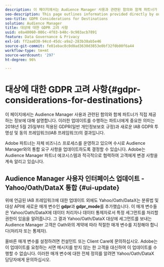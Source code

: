 ```yaml
---
description: 이 페이지에서는 Audience Manager 사용과 관련된 함의와 함께 파트너가 직접 제공하는 정보에 대해 설명합니다. 이러한 업데이트를 수행하는 파트너에게 중요한 의미는 2018년 5월 25일부터 적용된 GDPR(일반 개인정보보호 규정)과 새로운 IAB GDPR 투명성 및 동의 프레임워크(IAB 프레임워크)의 결과입니다.
seo-description: This page outlines information provided directly by our partners, as it becomes available, along with any implications related to your Audience Manager practice. Key implications for partners making these updates are the result of GDPR (General Data Protection Regulation), which went into effect on May 25th, 2018 and the new IAB GDPR Transparency & Consent Framework (IAB Framework).
seo-title: GDPR Considerations for Destinations
solution: Audience Manager
title: 대상에 대한 GDPR 고려 사항
uuid: e8a40060-086c-4f03-b48c-9c903acb7891
feature: Data Governance & Privacy
exl-id: ff2aa030-94cd-45dc-a9a2-283b38ab5e46
source-git-commit: fe01ebac8c0d0ad3630d3853e0bf32f0b00f6a44
workflow-type: tm+mt
source-wordcount: '297'
ht-degree: 96%

---
```


# 대상에 대한 GDPR 고려 사항{#gdpr-considerations-for-destinations}

이 페이지에서는 Audience Manager 사용과 관련된 함의와 함께 파트너가 직접 제공하는 정보에 대해 설명합니다. 이러한 업데이트를 수행하는 파트너에게 중요한 의미는 2018년 5월 25일부터 적용된 GDPR(일반 개인정보보호 규정)과 새로운 IAB GDPR 투명성 및 동의 프레임워크(IAB 프레임워크)의 결과입니다.

Adobe 파트너는 자체 비즈니스 프로세스를 운영하고 있으며 수시로 Audience Manager와의 통합 요구 사항을 업데이트하도록 결정할 수 있습니다. Adobe는 Audience Manager 파트너 에코시스템과 적극적으로 협력하여 고객에게 변경 사항을 계속 알리고 있습니다.

<!-- ## Audience Manager Partner Updates - ID Syncs {#partner-updates-id-syncs}

Some partners, as listed in the table below, have changed their integration requirements with Audience Manager to include support based on the IAB Framework, in order to comply with GDPR standards.

<table id="table_335A470D4F10434E9CF587089FB54B0C"> 
 <thead> 
  <tr> 
   <th colname="col1" class="entry"> <p>Partner Name </p> </th> 
   <th colname="col2" class="entry"> <p>Expected Impact </p> </th> 
   <th colname="col3" class="entry"> <p>Status of the change </p> </th> 
  </tr>
 </thead>
 <tbody> 
  <tr> 
   <td colname="col1"> <p>Yahoo/Oath/DataX </p> </td> 
   <td colname="col2"> <p>ID syncs for users in the European Union are dropped by the partner </p> </td> 
   <td colname="col3"> <p>Live since May 22nd 2018 </p> </td> 
  </tr> 
  <tr> 
   <td colname="col1"> <p>Trade Desk </p> </td> 
   <td colname="col2"> <p>ID syncs for users in the European Union are dropped by the partner </p> </td> 
   <td colname="col3"> <p>Not live yet </p> </td> 
  </tr> 
  <tr> 
   <td colname="col1"> <p>Rubicon </p> </td> 
   <td colname="col2"> <p>ID syncs for users in the European Union are dropped by the partner </p> </td> 
   <td colname="col3"> <p>Not live yet </p> </td> 
  </tr> 
  <tr> 
   <td colname="col1"> <p>LiveRamp </p> </td> 
   <td colname="col2"> <p>ID syncs for users in the European Union are dropped by the partner </p> </td> 
   <td colname="col3"> <p>Not live yet </p> </td> 
  </tr> 
 </tbody> 
</table> -->

## Audience Manager 사용자 인터페이스 업데이트 - Yahoo/Oath/DataX 통합 {#ui-update}

위에 언급된 IAB 프레임워크에 대한 업데이트 외에도 Yahoo/Oath/DataX는 분류법 및 대상 API에 새로운 매개 변수인 **gdpr**&#x200B;과 **gdpr_mode**&#x200B;를 추가했습니다. 이 매개 변수들은 Yahoo/Oath/DataX에 데이터 처리자나 데이터 통제자로서 특정 세그먼트를 처리할 권한이 있음을 알려줍니다. 그 결과 Yahoo/Oath/DataX 대상에 세그먼트를 보내는 Audience Manager 고객은 Oath와의 계약에 따라 적절한 매개 변수를 지정해야 합니다(처리자 또는 통제자).

올바른 매개 변수를 설정하려면 컨설턴트 또는 Client Care에 문의하십시오. Adobe는 이 업데이트를 요청하는 서면 메시지를 받지 않는 한 고객을 대신하여 이 업데이트를 수행할 수 없습니다. 이러한 매개 변수에 대한 전체 정의를 알려면 Yahoo/Oath/DataX 담당자에게 문의하십시오.
